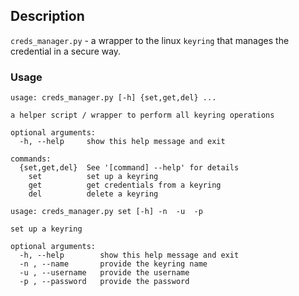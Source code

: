 ## Description
`creds_manager.py` - a wrapper to the linux `keyring` that manages the credential in a secure way.

### Usage
```
usage: creds_manager.py [-h] {set,get,del} ...

a helper script / wrapper to perform all keyring operations

optional arguments:
  -h, --help     show this help message and exit

commands:
  {set,get,del}  See '[command] --help' for details
    set          set up a keyring
    get          get credentials from a keyring
    del          delete a keyring

```

```
usage: creds_manager.py set [-h] -n  -u  -p

set up a keyring

optional arguments:
  -h, --help        show this help message and exit
  -n , --name       provide the keyring name
  -u , --username   provide the username
  -p , --password   provide the password
```

 


